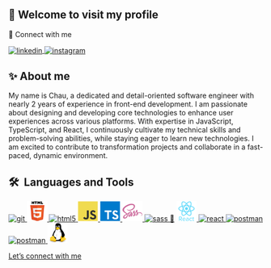 ## 👋 Welcome to visit my profile

🔗 Connect with me

   <a href="https://www.linkedin.com/in/nguyen-chau-8bba98257/" target="blank">
   <img align="center" src="https://raw.githubusercontent.com/rahuldkjain/github-profile-readme-generator/master/src/images/icons/Social/linked-in-alt.svg" alt="linkedin" height="30" width="40" />
   </a>
   <a href="https://www.instagram.com/chauu.14/" target="blank">
   <img align="center" src="https://raw.githubusercontent.com/rahuldkjain/github-profile-readme-generator/master/src/images/icons/Social/instagram.svg" alt="instagram" height="30" width="40" />
   </a>

## ✨ About me

My name is Chau, a dedicated and detail-oriented software engineer with nearly 2 years of experience in front-end development. I am passionate about designing and developing core technologies to enhance user experiences across various platforms. With expertise in JavaScript, TypeScript, and React, I continuously cultivate my technical skills and problem-solving abilities, while staying eager to learn new technologies. I am excited to contribute to transformation projects and collaborate in a fast-paced, dynamic environment.

## <b>🛠️&nbsp;&nbsp;Languages&nbsp;and&nbsp;Tools</b>

<p align="left"> 
<a href="https://git-scm.com/" target="_blank"> <img src="https://cdn.jsdelivr.net/gh/devicons/devicon@latest/icons/github/github-original.svg" alt="git" width="40" height="40"/> </a>
<a href="https://www.w3.org/html/" target="_blank"> <img src="https://raw.githubusercontent.com/devicons/devicon/master/icons/html5/html5-original-wordmark.svg" alt="html5" width="40" height="40"/> </a>
<a href="https://www.w3.org/html/" target="_blank"> <img src="https://cdn.jsdelivr.net/gh/devicons/devicon@latest/icons/css3/css3-plain-wordmark.svg" alt="html5" width="40" height="40"/> </a>
<a href="https://developer.mozilla.org/en-US/docs/Web/JavaScript" target="_blank"> <img src="https://raw.githubusercontent.com/devicons/devicon/master/icons/javascript/javascript-original.svg" alt="javascript" width="40" height="40"/> </a>
<a href="https://www.typescriptlang.org/" target="_blank"> <img src="https://raw.githubusercontent.com/devicons/devicon/master/icons/typescript/typescript-original.svg" alt="typescript" width="40" height="40"/> </a>
<a href="https://sass-lang.com" target="_blank"> <img src="https://raw.githubusercontent.com/devicons/devicon/master/icons/sass/sass-original.svg" alt="sass" width="40" height="40"/> </a>
<a href="https://tailwindcss.com/" target="_blank"> <img src="https://cdn.jsdelivr.net/gh/devicons/devicon@latest/icons/tailwindcss/tailwindcss-original-wordmark.svg" alt="sass" width="40" height="40"/> </a>
<a href="https://styled-components.com/" target="_blank"> <span>💅</span></a>
<a href="https://reactjs.org/" target="_blank"> <img src="https://raw.githubusercontent.com/devicons/devicon/master/icons/react/react-original-wordmark.svg" alt="react" width="40" height="40"/> </a>
<a href="https://nextjs.org/" target="_blank"> <img src="https://cdn.jsdelivr.net/gh/devicons/devicon@latest/icons/nextjs/nextjs-original-wordmark.svg" alt="react" width="40" height="40"/> </a>
<a href="https://redux.js.org/" target="_blank"> <img src="https://cdn.jsdelivr.net/gh/devicons/devicon@latest/icons/redux/redux-original.svg" alt="postman" width="40" height="40"/> </a>
<a href="https://postman.com/" target="_blank"> <img src="https://www.vectorlogo.zone/logos/getpostman/getpostman-icon.svg" alt="postman" width="40" height="40"/> </a>
<a href="https://www.linux.org/" target="_blank"> <img src="https://raw.githubusercontent.com/devicons/devicon/master/icons/linux/linux-original.svg" alt="linux" width="40" height="40"/> </a>

<p><a href="https://1f718c84.about-me-5sm.pages.dev" target="blank">Let’s connect with me </p>
